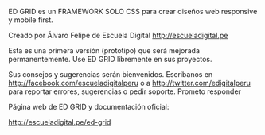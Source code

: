 ED GRID  es un FRAMEWORK SOLO CSS para crear diseños web responsive y mobile first. 

Creado por Álvaro Felipe de Escuela Digital http://escueladigital.pe

Esta es una primera versión (prototipo) que será mejorada permanentemente. Use ED GRID libremente en sus proyectos. 

Sus consejos y sugerencias serán bienvenidos. Escribanos en http://facebook.com/escueladigitalperu o a http://twitter.com/edigitalperu para reportar errores, sugerencias o pedir soporte. Prometo responder

Página web de ED GRID y documentación oficial:

http://escueladigital.pe/ed-grid
